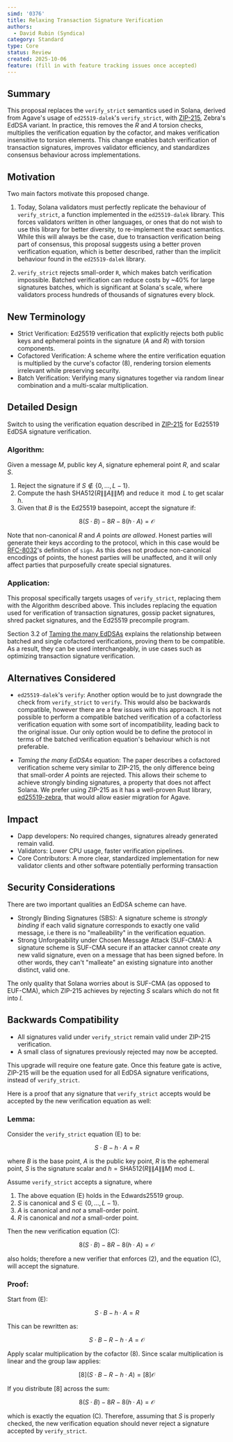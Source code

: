 ```yaml
---
simd: '0376'
title: Relaxing Transaction Signature Verification
authors:
  - David Rubin (Syndica)
category: Standard
type: Core
status: Review
created: 2025-10-06
feature: (fill in with feature tracking issues once accepted)
---
```


## Summary

This proposal replaces the `verify_strict` semantics used in Solana, derived
from Agave's usage of `ed25519-dalek`'s `verify_strict`, with
[ZIP-215](https://zips.z.cash/zip-0215), Zebra's EdDSA variant. In practice,
this removes the $R$ and $A$ torsion checks, multiplies the verification
equation by the cofactor, and makes verification insensitive to torsion
elements. This change enables batch verification of transaction signatures,
improves validator efficiency, and standardizes consensus behaviour across
implementations.

## Motivation

Two main factors motivate this proposed change.

1. Today, Solana validators must perfectly replicate the behaviour of
`verify_strict`, a function implemented in the `ed25519-dalek` library.
This forces validators written in other languages, or ones that do not
wish to use this library for better diversity, to re-implement the exact
semantics. While this will always be the case, due to transaction verification
being part of consensus, this proposal suggests using a better proven
verification equation, which is better described,
rather than the implicit behaviour found in the `ed25519-dalek` library.

2. `verify_strict` rejects small-order `R`, which makes batch verification
impossible. Batched verification can reduce costs by ~40% for large
signatures batches, which is significant at Solana's scale, where validators
process hundreds of thousands of signatures every block.

## New Terminology

- Strict Verification: Ed25519 verification that explicitly rejects both public
keys and ephemeral points in the signature ($A$ and $R$) with torsion
components.
- Cofactored Verification: A scheme where the entire verification equation
is multiplied by the curve's cofactor (8), rendering torsion elements irrelevant
while preserving security.
- Batch Verification: Verifying many signatures together via random linear
combination and a multi-scalar multiplication.

## Detailed Design

Switch to using the verification equation described in
[ZIP-215](https://zips.z.cash/zip-0215) for Ed25519 EdDSA signature
verification.

### Algorithm:

Given a message $M$, public key $A$, signature ephemeral point $R$, and
scalar $S$.

1. Reject the signature if $`S \notin \{0, ..., L - 1\}`$.
2. Compute the hash $\text{SHA512}(R \|\| A \|\| M)$ and reduce it
$\bmod L$ to get scalar $h$.
3. Given that $B$ is the Ed25519 basepoint, accept the signature if:

```math
8(S \cdot B) - 8R - 8(h \cdot A) = \mathcal{O}
```

Note that non-canonical $R$ and $A$ points *are allowed*. Honest parties
will generate their keys according to the protocol, which in this case
would be [RFC-8032](https://www.rfc-editor.org/rfc/rfc8032.html#section-5.1.6)'s
definition of `sign`. As this does not produce non-canonical encodings of
points, the honest parties will be unaffected, and it will only affect parties
that purposefully create special signatures.

### Application:

This proposal specifically targets usages of `verify_strict`, replacing
them with the Algorithm described above. This includes replacing the equation
used for verification of transaction signatures, gossip packet signatures, shred
packet signatures, and the Ed25519 precompile program.

Section 3.2 of [Taming the many EdDSAs](https://eprint.iacr.org/2020/1244.pdf)
explains the relationship between batched and single cofactored verifications,
proving them to be compatible. As a result, they can be used interchangeably,
in use cases such as optimizing transaction signature verification.

## Alternatives Considered

- `ed25519-dalek`'s `verify`: Another option would be to just downgrade the
check from `verify_strict` to `verify`. This would also be backwards compatible,
however there are a few issues with this approach. It is not possible to
perform a compatible batched verification of a cofactorless verification
equation with some sort of incompatibility, leading back to the original issue.
Our only option would be to define the protocol in terms of the batched
verification equation's behaviour which is not preferable.

- *Taming the many EdDSAs* equation: The paper describes a cofactored
verification scheme very similar to ZIP-215, the only difference being
that small-order $A$ points are rejected. This allows their scheme to achieve
strongly binding signatures, a property that does not affect Solana. We prefer
using ZIP-215 as it has a well-proven Rust library,
[ed25519-zebra](https://github.com/ZcashFoundation/ed25519-zebra),
that would allow easier migration for Agave.

## Impact

- Dapp developers: No required changes, signatures already generated remain
valid.
- Validators: Lower CPU usage, faster verification pipelines.
- Core Contributors: A more clear, standardized implementation for new validator
clients and other software potentially performing transaction

## Security Considerations

There are two important qualities an EdDSA scheme can have.

- Strongly Binding Signatures (SBS): A signature scheme is *strongly binding*
if each valid signature corresponds to exactly one valid message, i.e there
is no "malleability" in the verification equation.
- Strong Unforgeability under Chosen Message Attack (SUF-CMA): A signature
scheme is SUF-CMA secure if an attacker cannot create *any* new valid signature,
even on a message that has been signed before. In other words, they can't
"malleate" an existing signature into another distinct, valid one.

The only quality that Solana worries about is SUF-CMA (as opposed to EUF-CMA),
which ZIP-215 achieves by rejecting $S$ scalars which do not fit into $l$.

## Backwards Compatibility

- All signatures valid under `verify_strict` remain valid under ZIP-215
verification.
- A small class of signatures previously rejected may now be accepted.

This upgrade will require one feature gate. Once this feature gate is active,
ZIP-215 will be the equation used for all EdDSA signature verifications,
instead of `verify_strict`. 

Here is a proof that any signature that `verify_strict` accepts would
be accepted by the new verification equation as well:

### Lemma:

Consider the `verify_strict` equation (E) to be:

```math
S \cdot B - h \cdot A = R
```

where $B$ is the base point, $A$ is the public key point,
$R$ is the ephemeral point, $S$ is the signature scalar and
$h = \text{SHA512}(R \|\| A \|\| M) \bmod L$.

Assume `verify_strict` accepts a signature, where

1. The above equation (E) holds in the Edwards25519 group.
2. $S$ is canonical and $`S \in \{0, ..., L - 1\}`$.
3. $A$ is canonical and *not* a small-order point.
4. $R$ is canonical and *not* a small-order point.

Then the new verification equation (C):

```math
8(S \cdot B) - 8R - 8(h \cdot A) = \mathcal{O}
```

also holds; therefore a new verifier that enforces (2), and the equation (C),
will accept the signature.

### Proof:

Start from (E):

```math
S \cdot B - h \cdot A = R
```

This can be rewritten as:

```math
S \cdot B - R - h \cdot A = \mathcal{O}
```

Apply scalar multiplication by the cofactor (8). Since scalar multiplication
is linear and the group law applies:

```math
[8](S \cdot B - R - h \cdot A) = [8]\mathcal{O}
```

If you distribute $[8]$ across the sum:

```math
8(S \cdot B) - 8R - 8(h \cdot A) = \mathcal{O}
```

which is exactly the equation (C). Therefore, assuming that $S$ is properly
checked, the new verification equation should never reject a signature accepted
by `verify_strict`.
